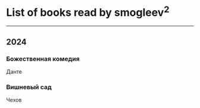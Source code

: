 # List of books read by smogleev<sup>2</sup>
---

## 2024

### Божественная комедия
Данте


### Вишневый сад
Чехов



